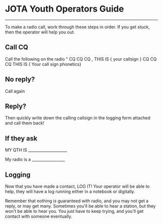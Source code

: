 # JOTA Youth Operators Guide

---

 To make a radio call, work through these steps in order. If you get stuck, then the operator will help you out.

 ## Call CQ

 Call the following on the radio " CQ CQ CQ , THIS IS { your callsign } CQ CQ CQ THIS IS { Your call sign phonetics}

 ## No reply?

 Call again

 ## Reply?

 Then quickly write down the calling callsign in the logging form attached and call them back!


## If they ask

MY QTH IS ____________________

My radio is a  _________________

## Logging

Now that you have made a contact, LOG IT! Your operator will be able to help, they will have a log running either in a notebook or digitally.

Remember that nothing is guaranteed with radio, and you may not get a reply, or may get many. Sometimes you'll be able to hear a station, but they won't be able to hear you. You just have to keep trying, and you'll get contact with someone eventually.
